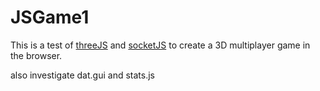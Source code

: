# JSGame1

This is a test of [threeJS](https://threejs.org/) and [socketJS](https://socket.io/) to create a 3D multiplayer game in the browser.

also investigate dat.gui and stats.js